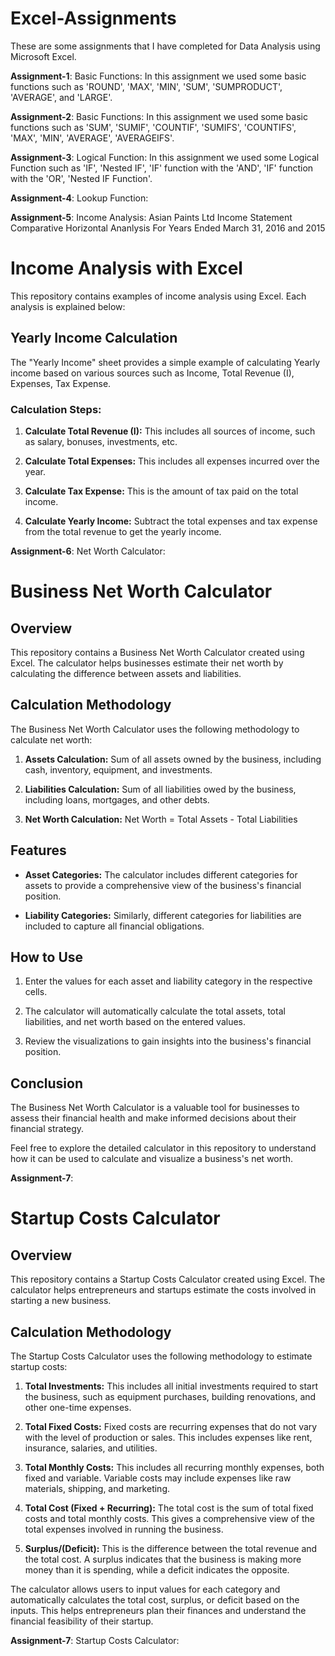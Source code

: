 # Excel-Assignments
These are some assignments that I have completed for Data Analysis using Microsoft Excel.

**Assignment-1**: Basic Functions: In this assignment we used some basic functions such as 'ROUND', 'MAX', 'MIN', 'SUM', 'SUMPRODUCT', 'AVERAGE', and 'LARGE'.

**Assignment-2**: Basic Functions: In this assignment we used some basic functions such as 'SUM', 'SUMIF', 'COUNTIF', 'SUMIFS', 'COUNTIFS', 'MAX', 'MIN', 'AVERAGE', 'AVERAGEIFS'.

**Assignment-3**: Logical Function: In this assignment we used some Logical Function such as 'IF', 'Nested IF', 'IF' function with the 'AND', 'IF' function with the 'OR', 'Nested IF Function'.

**Assignment-4**: Lookup Function: 

**Assignment-5**: Income Analysis: Asian Paints Ltd Income Statement Comparative Horizontal Ananlysis For Years Ended March 31, 2016 and 2015

# Income Analysis with Excel

This repository contains examples of income analysis using Excel. Each analysis is explained below:

## Yearly Income Calculation

The "Yearly Income" sheet provides a simple example of calculating Yearly income based on various sources such as Income, Total Revenue (I), Expenses, Tax Expense.

### Calculation Steps:

1. **Calculate Total Revenue (I):** This includes all sources of income, such as salary, bonuses, investments, etc.

2. **Calculate Total Expenses:** This includes all expenses incurred over the year.

3. **Calculate Tax Expense:** This is the amount of tax paid on the total income.

4. **Calculate Yearly Income:** Subtract the total expenses and tax expense from the total revenue to get the yearly income.


**Assignment-6**: Net Worth Calculator:

# Business Net Worth Calculator

## Overview

This repository contains a Business Net Worth Calculator created using Excel. The calculator helps businesses estimate their net worth by calculating the difference between assets and liabilities.

## Calculation Methodology

The Business Net Worth Calculator uses the following methodology to calculate net worth:

1. **Assets Calculation:** Sum of all assets owned by the business, including cash, inventory, equipment, and investments.

2. **Liabilities Calculation:** Sum of all liabilities owed by the business, including loans, mortgages, and other debts.

3. **Net Worth Calculation:** Net Worth = Total Assets - Total Liabilities

## Features

- **Asset Categories:** The calculator includes different categories for assets to provide a comprehensive view of the business's financial position.

- **Liability Categories:** Similarly, different categories for liabilities are included to capture all financial obligations.


## How to Use

1. Enter the values for each asset and liability category in the respective cells.

2. The calculator will automatically calculate the total assets, total liabilities, and net worth based on the entered values.

3. Review the visualizations to gain insights into the business's financial position.

## Conclusion

The Business Net Worth Calculator is a valuable tool for businesses to assess their financial health and make informed decisions about their financial strategy.

Feel free to explore the detailed calculator in this repository to understand how it can be used to calculate and visualize a business's net worth.


**Assignment-7**:

# Startup Costs Calculator

## Overview

This repository contains a Startup Costs Calculator created using Excel. The calculator helps entrepreneurs and startups estimate the costs involved in starting a new business.

## Calculation Methodology

The Startup Costs Calculator uses the following methodology to estimate startup costs:


1. **Total Investments:** This includes all initial investments required to start the business, such as equipment purchases, building renovations, and other one-time expenses.

2. **Total Fixed Costs:** Fixed costs are recurring expenses that do not vary with the level of production or sales. This includes expenses like rent, insurance, salaries, and utilities.

3. **Total Monthly Costs:** This includes all recurring monthly expenses, both fixed and variable. Variable costs may include expenses like raw materials, shipping, and marketing.

4. **Total Cost (Fixed + Recurring):** The total cost is the sum of total fixed costs and total monthly costs. This gives a comprehensive view of the total expenses involved in running the business.

5. **Surplus/(Deficit):** This is the difference between the total revenue and the total cost. A surplus indicates that the business is making more money than it is spending, while a deficit indicates the opposite.

The calculator allows users to input values for each category and automatically calculates the total cost, surplus, or deficit based on the inputs. This helps entrepreneurs plan their finances and understand the financial feasibility of their startup.

**Assignment-7**: Startup Costs Calculator:
